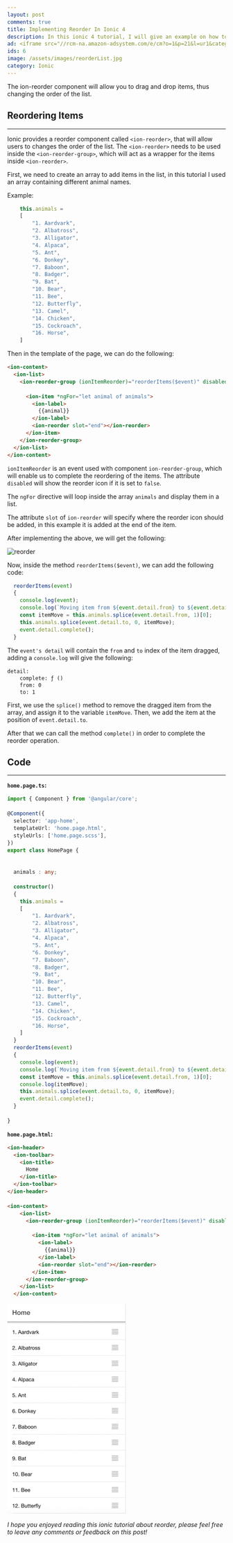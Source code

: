 ```yaml
---
layout: post
comments: true
title: Implementing Reorder In Ionic 4
description: In this ionic 4 tutorial, I will give an example on how to use the reorder component which allows you to drag an item to change the order of the list.
ad: <iframe src="//rcm-na.amazon-adsystem.com/e/cm?o=1&p=21&l=ur1&category=software&banner=1V4A7TA0GRTFAGEXJ002&f=ifr&linkID=4da9da0fc8ce3eef7763093e0629cc3f&t=petercoding20-20&tracking_id=petercoding20-20" width="125" height="125" scrolling="no" border="0" marginwidth="0" style="border:none;" frameborder="0"></iframe>
ids: 6
image: /assets/images/reorderList.jpg
category: Ionic
---
```


<p class="message"> 
The ion-reorder component will allow you to drag and drop items, thus changing the order of the list.
</p>

## Reordering Items
---

Ionic provides a reorder component called `<ion-reorder>`, that will allow users to changes the order of the list. The `<ion-reorder>` needs to be used inside the `<ion-reorder-group>`, which will act as a wrapper for the items inside `<ion-reorder>`.

<script async src="https://pagead2.googlesyndication.com/pagead/js/adsbygoogle.js"></script>
<!-- inside posts -->
<ins class="adsbygoogle"
     style="display:block"
     data-ad-client="ca-pub-8689548599050263"
     data-ad-slot="2590272657"
     data-ad-format="auto"
     data-full-width-responsive="true"></ins>
<script>
     (adsbygoogle = window.adsbygoogle || []).push({});
</script>
First, we need to create an array to add items in the list, in this tutorial I used an array containing different animal names.

Example:

```typescript
    this.animals =
    [
        "1. Aardvark",
        "2. Albatross",
        "3. Alligator",
        "4. Alpaca",
        "5. Ant",
        "6. Donkey",
        "7. Baboon",
        "8. Badger",
        "9. Bat",
        "10. Bear",
        "11. Bee",
        "12. Butterfly",
        "13. Camel",
        "14. Chicken",
        "15. Cockroach",
        "16. Horse",
    ]
  ```

  Then in the template of the page, we can do the following:

  ```html
  <ion-content>
    <ion-list>
      <ion-reorder-group (ionItemReorder)="reorderItems($event)" disabled="false">
  
        <ion-item *ngFor="let animal of animals">
          <ion-label>
            {{animal}}
          </ion-label>
          <ion-reorder slot="end"></ion-reorder>
        </ion-item>
      </ion-reorder-group>
    </ion-list>
  </ion-content>
  ```

`ionItemReorder` is an event used with component `ion-reorder-group`, which will enable us to complete the reordering of the items. The attribute `disabled` will show the reorder icon if it is set to `false`.

The `ngFor` directive will loop inside the array `animals` and display them in a list.

The attribute `slot` of `ion-reorder` will specify where the reorder icon should be added, in this example it is added at the end of the item.

After implementing the above, we will get the following:

<img data-src="/assets/images/reorderList.jpg" data-sizes="auto" src="/assets/images/reorderList.jpg" alt="reorder" width="400" class="lazy-loading" data-srcset="/assets/images/reorderList.jpg 300w,
    /assets/images/reorderList.jpg 600w,
    /assets/images/reorderList.jpg 900w">

Now, inside the method `reorderItems($event)`, we can add the following code:

```typescript
  reorderItems(event)
  {
    console.log(event);
    console.log(`Moving item from ${event.detail.from} to ${event.detail.to}`);
    const itemMove = this.animals.splice(event.detail.from, 1)[0];
    this.animals.splice(event.detail.to, 0, itemMove);
    event.detail.complete();
  }
```

The `event's detail` will contain the `from` and `to` index of the item dragged, adding a `console.log` will give the following:

```
detail:
    complete: ƒ ()
    from: 0
    to: 1
```

First, we use the `splice()` method to remove the dragged item from the array, and assign it to the variable `itemMove`. Then, we add the item at the position of `event.detail.to`.

After that we can call the method `complete()` in order to complete the reorder operation.


## Code
----

 **`home.page.ts`:**

```typescript
import { Component } from '@angular/core';

@Component({
  selector: 'app-home',
  templateUrl: 'home.page.html',
  styleUrls: ['home.page.scss'],
})
export class HomePage {


  animals : any;

  constructor()
  {
    this.animals =
    [
        "1. Aardvark",
        "2. Albatross",
        "3. Alligator",
        "4. Alpaca",
        "5. Ant",
        "6. Donkey",
        "7. Baboon",
        "8. Badger",
        "9. Bat",
        "10. Bear",
        "11. Bee",
        "12. Butterfly",
        "13. Camel",
        "14. Chicken",
        "15. Cockroach",
        "16. Horse",
    ]
  }
  reorderItems(event)
  {
    console.log(event);
    console.log(`Moving item from ${event.detail.from} to ${event.detail.to}`);
    const itemMove = this.animals.splice(event.detail.from, 1)[0];
    console.log(itemMove);
    this.animals.splice(event.detail.to, 0, itemMove);
    event.detail.complete();
  }

}
```

**`home.page.html`:**

```html
<ion-header>
  <ion-toolbar>
    <ion-title>
      Home
    </ion-title>
  </ion-toolbar>
</ion-header>

<ion-content>
    <ion-list>
      <ion-reorder-group (ionItemReorder)="reorderItems($event)" disabled="false">
  
        <ion-item *ngFor="let animal of animals">
          <ion-label>
            {{animal}}
          </ion-label>
          <ion-reorder slot="end"></ion-reorder>
        </ion-item>
      </ion-reorder-group>
    </ion-list>
  </ion-content>
```

<img src="/assets/images/gif/reorderList.gif" data-sizes="auto" data-src="/assets/images/gif/reorderList.gif" alt="reorder list" class="lazy-loading" data-srcset="/assets/images/gif/reorderList.gif 300w,
    /assets/images/gif/reorderList.gif 600w,
    /assets/images/gif/reorderList.gif 900w">


*I hope you enjoyed reading this ionic tutorial about reorder, please feel free to leave any comments or feedback on this post!*